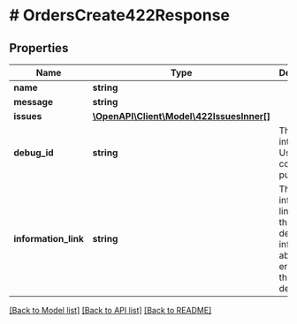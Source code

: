 # # OrdersCreate422Response

## Properties

Name | Type | Description | Notes
------------ | ------------- | ------------- | -------------
**name** | **string** |  | [optional]
**message** | **string** |  | [optional]
**issues** | [**\OpenAPI\Client\Model\422IssuesInner[]**](422IssuesInner.md) |  | [optional]
**debug_id** | **string** | The PayPal internal ID. Used for correlation purposes. | [optional]
**information_link** | **string** | The information link, or URI, that shows detailed information about this error for the developer. | [optional] [readonly]

[[Back to Model list]](../../README.md#models) [[Back to API list]](../../README.md#endpoints) [[Back to README]](../../README.md)
